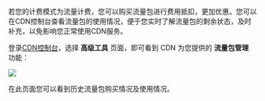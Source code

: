 若您的计费模式为流量计费，您可以购买流量包进行费用抵扣，更加优惠。您可以在CDN控制台查看流量包的使用情况，便于您实时了解流量包的剩余状态，及时补充，以免影响您正常使用CDN服务。

登录[CDN控制台](https://console.qcloud.com/cdn)，选择 **高级工具** 页面，即可看到 CDN 为您提供的 **流量包管理** 功能：

![](http://mc.qcloudimg.com/static/img/51c583f17aad80cefec3ff3b70e57fe0/image.png)

在此页面您可以看到历史流量包购买情况及使用情况。





